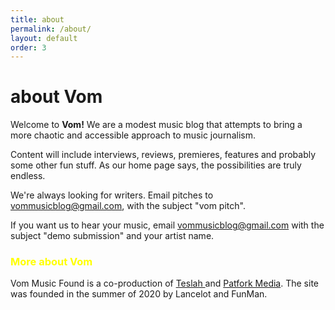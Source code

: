 ```yaml
---
title: about
permalink: /about/
layout: default
order: 3
---
```


<h1>about Vom</h1>

Welcome to <strong> Vom!</strong> We are a modest music blog that attempts to bring a more chaotic and accessible approach to music journalism.


Content will include interviews, reviews, premieres, features and probably some other fun stuff. As our home page says, the possibilities are truly endless.


We're always looking for writers. Email pitches to <a href="mailto:vommusicblog@gmail.com" style="color: red"> vommusicblog@gmail.com, </a> with the subject "vom pitch".

If you want us to hear your music, email <a href="mailto:vommusicblog@gmail.com" style="color: red"> vommusicblog@gmail.com </a> with the subject "demo submission" and your artist name.






<h3 style="color: yellow">More about Vom</h3>

Vom Music Found is a co-production of <a href="https://www.instagram.com/meat_me_at_trons_plecos/">Teslah </a> and <a href="https://www.instagram.com/obrionspuboficial/">Patfork Media</a>. The site was founded in the summer of 2020 by Lancelot and FunMan.

